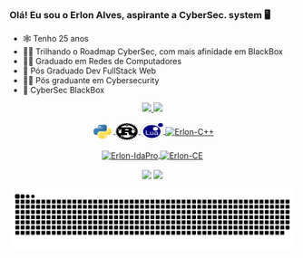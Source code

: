 ### Olá! Eu sou o Erlon Alves, aspirante a CyberSec. system 🖥️
- 🕸 Tenho 25 anos 
- 👨‍💻 Trilhando o Roadmap CyberSec, com mais afinidade em BlackBox 
- 👨‍🎓 Graduado em Redes de Computadores 
- 🧠 Pós Graduado Dev FullStack Web
- 🧑‍🎓 Pós graduante em Cybersecurity
- 🤖 CyberSec BlackBox 


<div align="center">
  <a href="https://github.com/ErlonLy">
  <img height="180em" src="https://github-readme-stats.vercel.app/api?username=ErlonLy&show_icons=true&theme=dark&include_all_commits=true&count_private=true"/>
  <img height="180em" src="https://github-readme-stats.vercel.app/api/top-langs/?username=ErlonLy&layout=compact&langs_count=7&theme=dark"/>
        </div>

 
  <br>
<div align="center">
   <img align="center"alt="Erlon-Python" height="30" width="40" src="https://raw.githubusercontent.com/devicons/devicon/master/icons/python/python-original.svg">
   <img align="center"alt="Erlon-Rust"     height="30" width="40" src="https://raw.githubusercontent.com/devicons/devicon/master/icons/rust/rust-original.svg">
   <img align="center"alt="Erlon-Lua" height="30" width="40" src="https://raw.githubusercontent.com/devicons/devicon/master/icons/lua/lua-original.svg">
   <img align="center"alt="Erlon-C++" height="30" width="40" src="https://upload.wikimedia.org/wikipedia/commons/1/18/ISO_C%2B%2B_Logo.svg">
     </div>
     
  <br>
<div align="center">
   <img align="center"alt="Erlon-IdaPro" height="30" width="40" src="https://static.wikitide.net/zenithwiki/0/0d/IDAIcon.png">
   <img align="center"alt="Erlon-CE"     height="30" width="40" src="https://p7.hiclipart.com/preview/386/29/106/cheat-engine-cheating-in-video-games-android-android-thumbnail.jpg">
     </div>     
  

  <br>
 <div align="center">
      <a href = "mailto:erlonposdev@gmail.com"><img src="https://img.shields.io/badge/Gmail-D14836?style=for-the-badge&logo=gmail&logoColor=white" target="_blank"></a>
      <a href="https://www.linkedin.com/in/erlon-alves-31365a157" target="_blank"><img src="https://img.shields.io/badge/-LinkedIn-%230077B5?style=for-the-badge&logo=linkedin&logoColor=white" target="_blank"></a>
   <br>

  
  ![Snake animation](https://raw.githubusercontent.com/platane/snk/output/github-contribution-grid-snake-dark.svg)
 
  
  </div>
   </br>
